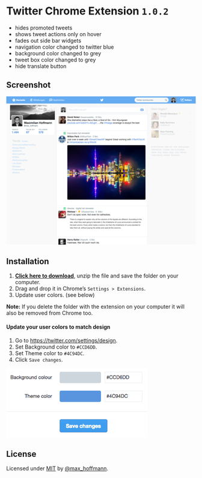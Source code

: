 # Twitter Chrome Extension `1.0.2`

- hides promoted tweets
- shows tweet actions only on hover
- fades out side bar widgets
- navigation color changed to twitter blue
- background color changed to grey
- tweet box color changed to grey
- hide translate button

## Screenshot

![screenshot](screenshot.png)

## Installation

1. **[Click here to download](https://github.com/maxhoffmann/twitter-chrome-extension/archive/master.zip)**, unzip the file and save the folder on your computer.
2. Drag and drop it in Chrome’s `Settings > Extensions`.
3. Update user colors. (see below)

__Note:__ If you delete the folder with the extension on your computer it will also be removed from Chrome too.

#### Update your user colors to match design

1. Go to https://twitter.com/settings/design.
2. Set Background color to `#CCD6DD`.
3. Set Theme color to `#4C94DC`.
4. Click `Save changes`.

![user colors](usercolors.png)

## License

Licensed under [MIT](LICENSE) by [@max_hoffmann](https://twitter.com/max_hoffmann).
